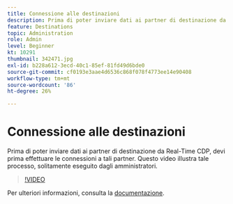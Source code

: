 ```yaml
---
title: Connessione alle destinazioni
description: Prima di poter inviare dati ai partner di destinazione da Real-Time CDP, devi prima effettuare le connessioni a tali partner. Questo video illustra la descrizione di pr.. (Le descrizioni devono essere comprese tra 60 e 160 caratteri)
feature: Destinations
topic: Administration
role: Admin
level: Beginner
kt: 10291
thumbnail: 342471.jpg
exl-id: b228a612-3ecd-40c1-85ef-81fd49d6bde0
source-git-commit: cf0193e3aae4d6536c868f078f4773ee14e90408
workflow-type: tm+mt
source-wordcount: '86'
ht-degree: 26%

---
```


# Connessione alle destinazioni

Prima di poter inviare dati ai partner di destinazione da Real-Time CDP, devi prima effettuare le connessioni a tali partner. Questo video illustra tale processo, solitamente eseguito dagli amministratori.

>[!VIDEO](https://video.tv.adobe.com/v/342471/?quality=12&learn=on)

Per ulteriori informazioni, consulta la [documentazione](https://experienceleague.adobe.com/docs/experience-platform/destinations/ui/connect-destination.html?lang=en).
